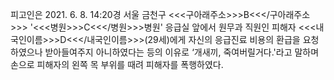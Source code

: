 피고인은 2021. 6. 8. 14:20경 서울 금천구 <<<구아래주소>>>B<<</구아래주소>>> '<<<병원>>>C<<</병원>>>병원' 응급실 앞에서 원무과 직원인 피해자 <<<내국인이름>>>D<<</내국인이름>>>(29세)에게 자신의 응급진료 비용의 환급을 요청하였으나 받아들여주지 아니하였다는 등의 이유로 ‘개새끼, 죽여버릴거다.'라고 말하며 손으로 피해자의 왼쪽 목 부위를 때려 피해자를 폭행하였다.